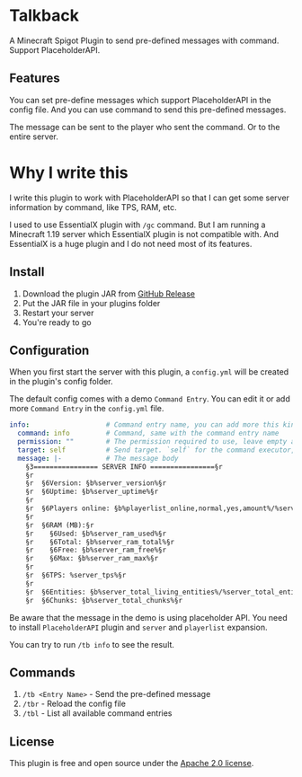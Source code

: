 # Talkback

A Minecraft Spigot Plugin to send pre-defined messages with command. Support PlaceholderAPI.

## Features

You can set pre-define messages which support PlaceholderAPI in the config file. And you can use command to send this pre-defined messages.

The message can be sent to the player who sent the command. Or to the entire server.

# Why I write this

I write this plugin to work with PlaceholderAPI so that I can get some server information by command, like TPS, RAM, etc.

I used to use EssentialX plugin with `/gc` command. But I am running a Minecraft 1.19 server which EssentialX plugin is not compatible with. And EssentialX is a huge plugin and I do not need most of its features.

## Install

1. Download the plugin JAR from [GitHub Release](https://github.com/LiamSho/Talkback/releases)
2. Put the JAR file in your plugins folder
3. Restart your server
4. You're ready to go

## Configuration

When you first start the server with this plugin, a `config.yml` will be created in the plugin's config folder.

The default config comes with a demo `Command Entry`. You can edit it or add more `Command Entry` in the `config.yml` file.

```yaml
info:                   # Command entry name, you can add more this kind of section in the config file
  command: info         # Command, same with the command entry name
  permission: ""        # The permission required to use, leave empty as no permission required
  target: self          # Send target. `self` for the command executor, `all` for the entire server
  message: |-           # The message body
    §3================ SERVER INFO ================§r
    §r
    §r  §6Version: §b%server_version%§r
    §r  §6Uptime: §b%server_uptime%§r
    §r
    §r  §6Players online: §b%playerlist_online,normal,yes,amount%/%server_max_players%§r
    §r
    §r  §6RAM (MB):§r
    §r    §6Used: §b%server_ram_used%§r
    §r    §6Total: §b%server_ram_total%§r
    §r    §6Free: §b%server_ram_free%§r
    §r    §6Max: §b%server_ram_max%§r
    §r
    §r  §6TPS: %server_tps%§r
    §r
    §r  §6Entities: §b%server_total_living_entities%/%server_total_entities%§r
    §r  §6Chunks: §b%server_total_chunks%§r
```

Be aware that the message in the demo is using placeholder API. You need to install `PlaceholderAPI` plugin and `server` and `playerlist` expansion.

You can try to run `/tb info` to see the result.

## Commands

1. `/tb <Entry Name>` - Send the pre-defined message
2. `/tbr` - Reload the config file
3. `/tbl` - List all available command entries

## License

This plugin is free and open source under the [Apache 2.0 license](./LICENSE).
